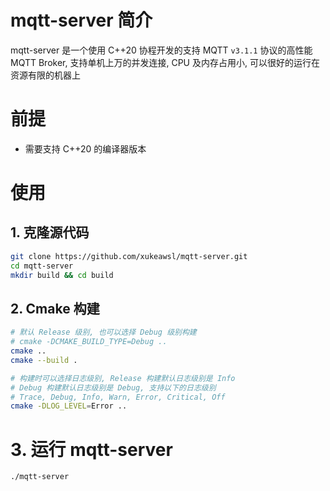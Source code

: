 # mqtt-server 简介

mqtt-server 是一个使用 C++20 协程开发的支持 MQTT `v3.1.1` 协议的高性能 MQTT Broker, 支持单机上万的并发连接, CPU 及内存占用小, 可以很好的运行在资源有限的机器上

# 前提
* 需要支持 C++20 的编译器版本

# 使用

## 1. 克隆源代码
```bash
git clone https://github.com/xukeawsl/mqtt-server.git
cd mqtt-server
mkdir build && cd build
```

## 2. Cmake 构建

```bash
# 默认 Release 级别, 也可以选择 Debug 级别构建
# cmake -DCMAKE_BUILD_TYPE=Debug ..
cmake ..
cmake --build .

# 构建时可以选择日志级别, Release 构建默认日志级别是 Info
# Debug 构建默认日志级别是 Debug, 支持以下的日志级别
# Trace, Debug, Info, Warn, Error, Critical, Off
cmake -DLOG_LEVEL=Error ..
```

# 3. 运行 mqtt-server
```bash
./mqtt-server
```